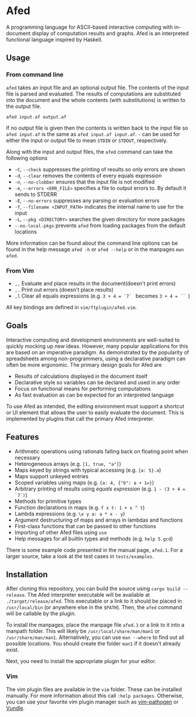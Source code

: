 # Afed
A programming language for ASCII-based interactive computing
with in-document display of computation results and graphs.
Afed is an interpreted functional language inspired by Haskell.

## Usage

### From command line
`afed` takes an input file and an optional output file.
The contents of the input file is parsed and evaluated.
The results of computations are substituted into the document
and the whole contents (with substitutions) is written to the output file.
```
afed input.af output.af
```
If no output file is given then the contents is written back to the input file
so `afed input.af` is the same as `afed input.af input.af`.
`-` can be used for either the input or output file
to mean `STDIN` or `STDOUT`, respectively.

Along with the input and output files,
the `afed` command can take the following options
- `-C`, `--check` suppresses the printing of results so only errors are shown
- `-d`, `--clear` removes the contents of every equals expression
- `-n`, `--no-clobber` ensures that the input file is not modified
- `-e`, `--errors <ERR_FILE>` specifies a file to output errors to. By default it sends to STDERR
- `-E`, `--no-errors` suppresses any parsing or evaluation errors
- `-f`, `--filename <INPUT_PATH>` indicates the internal name to use for the input
- `-L`, `--pkg <DIRECTORY>` searches the given directory for more packages
- `--no-local-pkgs` prevents `afed` from loading packages from the default locations

More information can be found about the command line options
can be found in the help message `afed -h` or `afed --help`
or in the manpages `man afed`.

### From Vim

- `,,`  Evaluate and place results in the document(doesn't print errors)
- `,.`  Print out errors (doesn't place results)
- `,l`  Clear all equals expressions (e.g. ``3 + 4 = `7` `` becomes ```3 + 4 = `` ```)

All key bindings are defined in `vim/ftplugin/afed.vim`.


## Goals
Interactive computing and development environments
are well-suited to quickly mocking up new ideas.
However, many popular applications for this are based on an imperative paradigm.
As demonstrated by the popularity of spreadsheets among non-programmers,
using a declarative paradigm can often be more ergonomic.
The primary design goals for Afed are

- Results of calculations displayed in the document itself
- Declarative style so variables can be declared and used in any order
- Focus on functional means for performing computations
- As fast evaluation as can be expected for an interpreted language

To use Afed as intended, the editing environment must support a shortcut or UI element
that allows the user to easily evaluate the document.
This is implemented by plugins that call the primary Afed interpreter.

## Features

- Arithmetic operations using rationals falling back on floating point when necessary
- Heterogeneous arrays (e.g. `[1, true, "a"]`)
- Maps keyed by strings with typical accessing (e.g. `{a: 5}.a`)
- Maps support unkeyed entries
- Scoped variables using maps (e.g. `{a: 4, {"b": a + 1=}`)
- Arbitrary printing of results using *equals expression* (e.g. ``1 - (3 + 4 = `7`)``)
- Methods for primitive types
- Function declarations in maps (e.g. `f x t: 1 + x ^ t`)
- Lambda expressions (e.g. `\x y a: a * x - y`)
- Argument destructuring of maps and arrays in lambdas and functions
- First-class functions that can be passed to other functions
- Importing of other Afed files using `use`
- Help messages for all builtin types and methods (e.g. `help 5.gcd`)

There is some example code presented in the manual page, `afed.1`.
For a larger source, take a look at the test cases in `tests/examples`.

## Installation

After cloning this repository, you can build the source using `cargo build --release`.
The Afed interpreter executable will be available at `./target/release/afed`.
This executable or a link to it should be placed in `/usr/local/bin`
(or anywhere else in the `$PATH`).
Then, the `afed` command will be callable by the plugin.

To install the manpages, place the manpage file `afed.1` or a link to it into a manpath folder.
This will likely be `/usr/local/share/man/man1` or `/usr/share/man/man1`.
Alternatively, you can use `man --where` to find out all possible locations.
You should create the folder `man1` if it doesn't already exist.

Next, you need to install the appropriate plugin for your editor.

### Vim
The vim plugin files are available in the `vim` folder.
These can be installed manually.
For more information about this call `:help packages`.
Otherwise, you can use your favorite vim plugin manager such as
[vim-pathogen](https://github.com/tpope/vim-pathogen) or
[Vundle](https://github.com/VundleVim/Vundle.vim).

